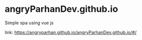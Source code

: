 # angryParhanDev.github.io
Simple spa using vue js

link: https://angryparhan.github.io/angryParhanDev.github.io/#/

